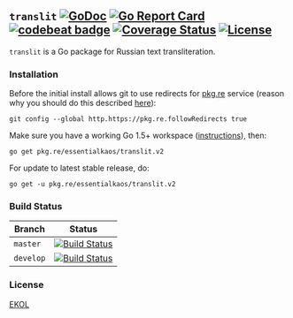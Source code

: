## `translit` [![GoDoc](https://godoc.org/pkg.re/essentialkaos/translit.v2?status.svg)](https://godoc.org/pkg.re/essentialkaos/translit.v2) [![Go Report Card](https://goreportcard.com/badge/github.com/essentialkaos/translit)](https://goreportcard.com/report/github.com/essentialkaos/translit) [![codebeat badge](https://codebeat.co/badges/15851ebb-6715-44b9-be66-0d13dee8b1ee)](https://codebeat.co/projects/github-com-essentialkaos-translit-master) [![Coverage Status](https://coveralls.io/repos/github/essentialkaos/translit/badge.svg)](https://coveralls.io/github/essentialkaos/translit) [![License](https://gh.kaos.io/ekol.svg)](https://essentialkaos.com/ekol)

`translit` is a Go package for Russian text transliteration.

### Installation

Before the initial install allows git to use redirects for [pkg.re](https://github.com/essentialkaos/pkgre) service (reason why you should do this described [here](https://github.com/essentialkaos/pkgre#git-support)):

```
git config --global http.https://pkg.re.followRedirects true
```

Make sure you have a working Go 1.5+ workspace ([instructions](https://golang.org/doc/install)), then:

```
go get pkg.re/essentialkaos/translit.v2
```

For update to latest stable release, do:

```
go get -u pkg.re/essentialkaos/translit.v2
```

### Build Status

| Branch | Status |
|------------|--------|
| `master` | [![Build Status](https://travis-ci.org/essentialkaos/translit.svg?branch=master)](https://travis-ci.org/essentialkaos/translit) |
| `develop` | [![Build Status](https://travis-ci.org/essentialkaos/translit.svg?branch=develop)](https://travis-ci.org/essentialkaos/translit) |

### License

[EKOL](https://essentialkaos.com/ekol)